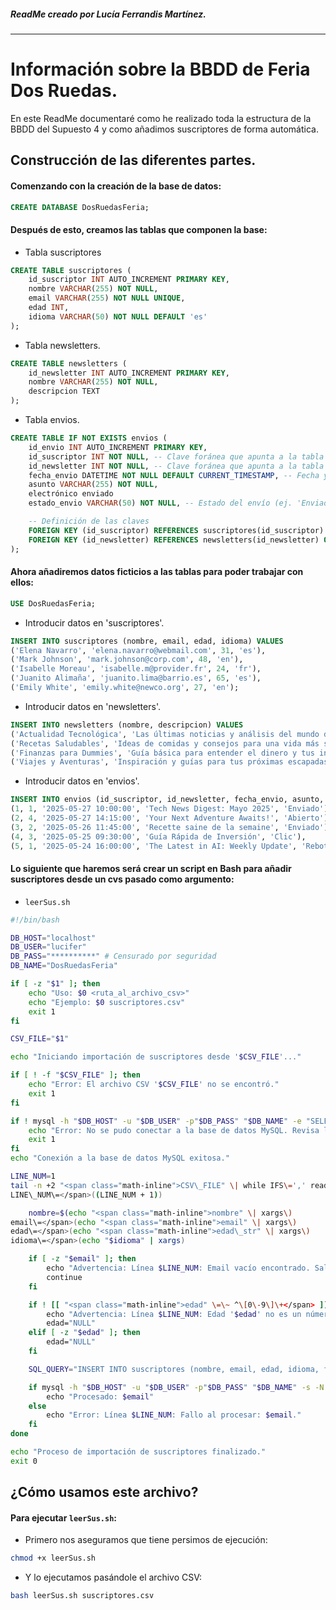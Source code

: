 ##### ReadMe creado por Lucía Ferrandis Martínez.
---
# Información sobre la BBDD de Feria Dos Ruedas.

En este ReadMe documentaré como he realizado toda la estructura de la BBDD del Supuesto 4 y como añadimos suscriptores de forma automática.

## Construcción de las diferentes partes.

#### Comenzando con la creación de la base de datos:

```sql
CREATE DATABASE DosRuedasFeria;
```

#### Después de esto, creamos las tablas que componen la base:

- Tabla suscriptores

```sql
CREATE TABLE suscriptores (
	id_suscriptor INT AUTO_INCREMENT PRIMARY KEY,
	nombre VARCHAR(255) NOT NULL,
	email VARCHAR(255) NOT NULL UNIQUE,
	edad INT,
	idioma VARCHAR(50) NOT NULL DEFAULT 'es'
);
```
- Tabla newsletters.

```sql
CREATE TABLE newsletters (
	id_newsletter INT AUTO_INCREMENT PRIMARY KEY,
	nombre VARCHAR(255) NOT NULL,
	descripcion TEXT
);
```
- Tabla envios.

```sql
CREATE TABLE IF NOT EXISTS envios (
	id_envio INT AUTO_INCREMENT PRIMARY KEY,
	id_suscriptor INT NOT NULL, -- Clave foránea que apunta a la tabla 'suscriptores'
	id_newsletter INT NOT NULL, -- Clave foránea que apunta a la tabla 'newsletters'
	fecha_envio DATETIME NOT NULL DEFAULT CURRENT_TIMESTAMP, -- Fecha y hora en que se hizo el envío
	asunto VARCHAR(255) NOT NULL, 
    electrónico enviado
	estado_envio VARCHAR(50) NOT NULL, -- Estado del envío (ej. 'Enviado', 'Abierto', 'Rebotado')

	-- Definición de las claves
	FOREIGN KEY (id_suscriptor) REFERENCES suscriptores(id_suscriptor) ON DELETE RESTRICT ON UPDATE CASCADE,
	FOREIGN KEY (id_newsletter) REFERENCES newsletters(id_newsletter) ON DELETE RESTRICT ON UPDATE CASCADE
);
```

#### Ahora añadiremos datos ficticios a las tablas para poder trabajar con ellos:

```sql
USE DosRuedasFeria;
```
- Introducir datos en 'suscriptores'.

```sql 
INSERT INTO suscriptores (nombre, email, edad, idioma) VALUES
('Elena Navarro', 'elena.navarro@webmail.com', 31, 'es'),
('Mark Johnson', 'mark.johnson@corp.com', 48, 'en'),
('Isabelle Moreau', 'isabelle.m@provider.fr', 24, 'fr'),
('Juanito Alimaña', 'juanito.lima@barrio.es', 65, 'es'),
('Emily White', 'emily.white@newco.org', 27, 'en');
```
- Introducir datos en 'newsletters'.

```sql
INSERT INTO newsletters (nombre, descripcion) VALUES
('Actualidad Tecnológica', 'Las últimas noticias y análisis del mundo de la tecnología.'),
('Recetas Saludables', 'Ideas de comidas y consejos para una vida más sana.'),
('Finanzas para Dummies', 'Guía básica para entender el dinero y tus inversiones.'),
('Viajes y Aventuras', 'Inspiración y guías para tus próximas escapadas.');
```
- Introducir datos en 'envios'.

```sql
INSERT INTO envios (id_suscriptor, id_newsletter, fecha_envio, asunto, estado_envio) VALUES
(1, 1, '2025-05-27 10:00:00', 'Tech News Digest: Mayo 2025', 'Enviado'),
(2, 4, '2025-05-27 14:15:00', 'Your Next Adventure Awaits!', 'Abierto'),
(3, 2, '2025-05-26 11:45:00', 'Recette saine de la semaine', 'Enviado'),
(4, 3, '2025-05-25 09:30:00', 'Guía Rápida de Inversión', 'Clic'),
(5, 1, '2025-05-24 16:00:00', 'The Latest in AI: Weekly Update', 'Rebotado');
```

#### Lo siguiente que haremos será crear un script en Bash para añadir suscriptores desde un cvs pasado como argumento:

- `leerSus.sh`

```bash
#!/bin/bash

DB_HOST="localhost"
DB_USER="lucifer"
DB_PASS="**********" # Censurado por seguridad
DB_NAME="DosRuedasFeria"

if [ -z "$1" ]; then
	echo "Uso: $0 <ruta_al_archivo_csv>"
	echo "Ejemplo: $0 suscriptores.csv"
	exit 1
fi

CSV_FILE="$1"

echo "Iniciando importación de suscriptores desde '$CSV_FILE'..."

if [ ! -f "$CSV_FILE" ]; then
	echo "Error: El archivo CSV '$CSV_FILE' no se encontró."
	exit 1
fi

if ! mysql -h "$DB_HOST" -u "$DB_USER" -p"$DB_PASS" "$DB_NAME" -e "SELECT 1;" &> /dev/null; then
	echo "Error: No se pudo conectar a la base de datos MySQL. Revisa las credenciales y la conectividad."
	exit 1
fi
echo "Conexión a la base de datos MySQL exitosa."

LINE_NUM=1
tail -n +2 "<span class="math-inline">CSV\_FILE" \| while IFS\=',' read \-r nombre email edad\_str idioma; do
LINE\_NUM\=</span>((LINE_NUM + 1))

	nombre=$(echo "<span class="math-inline">nombre" \| xargs\)
email\=</span>(echo "<span class="math-inline">email" \| xargs\)
edad\=</span>(echo "<span class="math-inline">edad\_str" \| xargs\)
idioma\=</span>(echo "$idioma" | xargs)

	if [ -z "$email" ]; then
    	echo "Advertencia: Línea $LINE_NUM: Email vacío encontrado. Saltando línea."
    	continue
	fi

	if ! [[ "<span class="math-inline">edad" \=\~ ^\[0\-9\]\+</span> ]] && [ -n "$edad" ]; then
     	echo "Advertencia: Línea $LINE_NUM: Edad '$edad' no es un número válido. Se intentará insertar como NULL."
     	edad="NULL"
	elif [ -z "$edad" ]; then
     	edad="NULL"
	fi

	SQL_QUERY="INSERT INTO suscriptores (nombre, email, edad, idioma, fecha_registro) VALUES ('$nombre', '$email', ${edad}, '$idioma', NOW()) ON DUPLICATE KEY UPDATE nombre = VALUES(nombre), edad = VALUES(edad), idioma = VALUES(idioma);"

	if mysql -h "$DB_HOST" -u "$DB_USER" -p"$DB_PASS" "$DB_NAME" -s -N -e "$SQL_QUERY"; then
    	echo "Procesado: $email"
	else
    	echo "Error: Línea $LINE_NUM: Fallo al procesar: $email."
	fi
done

echo "Proceso de importación de suscriptores finalizado."
exit 0
```

## ¿Cómo usamos este archivo?

#### Para ejecutar `leerSus.sh`:

- Primero nos aseguramos que tiene persimos de ejecución:

```bash
chmod +x leerSus.sh
```
- Y lo ejecutamos pasándole el archivo CSV:

```bash
bash leerSus.sh suscriptores.csv
```
